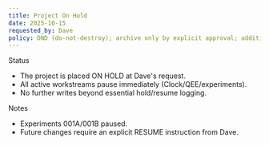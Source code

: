 ```yaml
---
title: Project On Hold
date: 2025-10-15
requested_by: Dave
policy: DND (do-not-destroy); archive only by explicit approval; additive logs only
---
```


Status
- The project is placed ON HOLD at Dave's request.
- All active workstreams pause immediately (Clock/QEE/experiments).
- No further writes beyond essential hold/resume logging.

Notes
- Experiments 001A/001B paused.
- Future changes require an explicit RESUME instruction from Dave.

